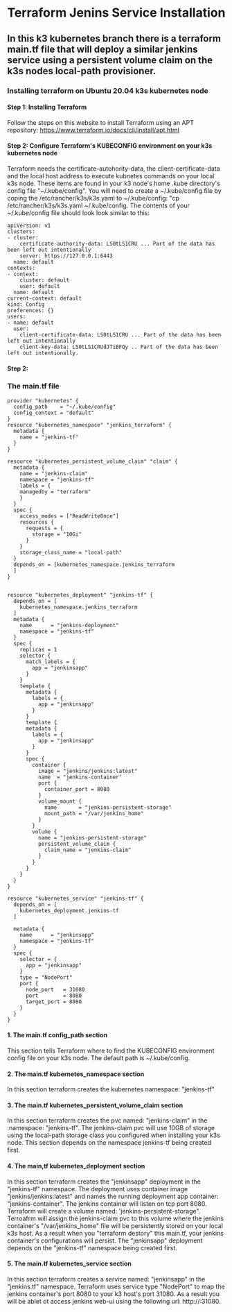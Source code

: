 # Terraform Jenins Service Installation
## In this k3 kubernetes branch there is a terraform main.tf file that will deploy a similar jenkins service using a persistent volume claim on the k3s nodes local-path provisioner.
### Installing terraform on Ubuntu 20.04 k3s kubernetes node
#### Step 1: Installing Terraform
Follow the steps on this website to install Terraform using an APT repository: https://www.terraform.io/docs/cli/install/apt.html
#### Step 2: Configure Terraform's KUBECONFIG environment on your k3s kubernetes node
Terraform needs the certificate-autohority-data, the client-certificate-data and the local host address to execute kubnetes commands on your local k3s node. These items are found in your k3 node's home .kube directory's config file "~/.kube/config".  You will need to create a ~/.kube/config file by coping the /etc/rancher/k3s/k3s.yaml to ~/.kube/config: "cp /etc/rancher/k3s/k3s.yaml ~/.kube/config.  The contents of your ~/.kube/config file should look look similar to this:
```
apiVersion: v1
clusters:
- cluster:
    certificate-authority-data: LS0tLS1CRU ... Part of the data has been left out intentionally
    server: https://127.0.0.1:6443
  name: default
contexts:
- context:
    cluster: default
    user: default
  name: default
current-context: default
kind: Config
preferences: {}
users:
- name: default
  user:
    client-certificate-data: LS0tLS1CRU ... Part of the data has been left out intentionally
    client-key-data: LS0tLS1CRUdJTiBFQy .. Part of the data has been left out intentionally.
```
#### Step 2: 
### The main.tf file
```
provider "kubernetes" {
  config_path    = "~/.kube/config"
  config_context = "default"
}
resource "kubernetes_namespace" "jenkins_terraform" {
  metadata {
    name = "jenkins-tf"
  }
}

resource "kubernetes_persistent_volume_claim" "claim" {
  metadata {
    name = "jenkins-claim"
    namespace = "jenkins-tf"
    labels = {
    managedby = "terraform"
    }
  }
  spec {
    access_modes = ["ReadWriteOnce"]
    resources {
      requests = {
        storage = "10Gi"
      }
    }
    storage_class_name = "local-path"
  }
  depends_on = [kubernetes_namespace.jenkins_terraform
  ]
}


resource "kubernetes_deployment" "jenkins-tf" {
  depends_on = [
    kubernetes_namespace.jenkins_terraform
  ]
  metadata {
    name      = "jenkins-deployment"
    namespace = "jenkins-tf"
  }
  spec {
    replicas = 1
    selector {
      match_labels = {
        app = "jenkinsapp"
      }
    }
    template {
      metadata {
        labels = {
          app = "jenkinsapp"
        }
      }
      template {
      metadata {
        labels = {
          app = "jenkinsapp"
        }
      }
      spec {
        container {
          image = "jenkins/jenkins:latest"
          name  = "jenkins-container"
          port {
            container_port = 8080
          }
          volume_mount {
            name       = "jenkins-persistent-storage"
            mount_path = "/var/jenkins_home"
          }
        }
        volume {
          name = "jenkins-persistent-storage"
          persistent_volume_claim {
            claim_name = "jenkins-claim"
          }
        }
      }
    }
  }
}

resource "kubernetes_service" "jenkins-tf" {
  depends_on = [
    kubernetes_deployment.jenkins-tf
  ]

  metadata {
    name      = "jenkinsapp"
    namespace = "jenkins-tf"
  }
  spec {
    selector = {
      app = "jenkinsapp"
    }
    type = "NodePort"
    port {
      node_port   = 31080
      port        = 8080
      target_port = 8080
    }
  }
}
```
#### 1. The main.tf config_path section
This section tells Terraform where to find the KUBECONFIG environment config file on your k3s node. The default path is ~/.kube/config.
#### 2. The main.tf kubernetes_namespace section
In this section terraform creates the kubernetes namespace: "jenkins-tf"
#### 3. The main.tf kubernetes_persistent_volume_claim section
In this section terraform creates the pvc named: "jenkins-claim" in the :namespace: "jenkins-tf". The jenkins-claim pvc will use 10GB of storage using the local-path storage class you configured when installing your k3s node.  This section depends on the namespace jenkins-tf being created first.
#### 4. The main,tf kubernetes_deployment section
In this section terraform creates the "jenkinsapp" deployment in the "jenkins-tf" namespace. The deployment uses container image "jenkins/jenkins:latest" and names the running deployment app container: "jenkins-container".  The jenkins container will listen on tcp port 8080.  Terraform will create a volume named: 'jenkins-persistent-storage".  Terroafrm will assign the jenkins-claim pvc to this volume where the jenkins container's "/var/jenkins_home" file will be persistently stored on your local k3s host.  As a result when you "terraform destory" this main.tf, your jenkins container's configurations will persist. The "jenkinsapp" deployment depends on the "jenkins-tf" namespace being created first.
#### 5. The main.tf kubernetes_service section
In this section terraform creates a service named: "jenkinsapp" in the "jenkins.tf" namespace.  Terraform uses service type "NodePort" to map the jenkins container's port 8080 to your k3 host's port 31080. As a result you will be ablet ot access jenkins web-ui using the following url: http://<ip address of your k3 host>:31080.
